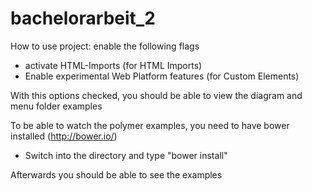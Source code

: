 bachelorarbeit_2
================





How to use project:
enable the following flags
  - activate HTML-Imports (for HTML Imports)
  - Enable experimental Web Platform features (for Custom Elements)

With this options checked, you should be able to view the diagram and menu folder examples

To be able to watch the polymer examples, you need to have bower installed (http://bower.io/)
 - Switch into the directory and type "bower install"

Afterwards you should be able to see the examples
